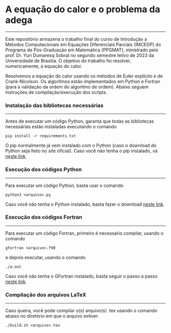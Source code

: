 # A equação do calor e o problema da adega
------------------------------------------

Este repositório armazena o trabalho final do curso de Introdução a
Métodos Computacionais em Equações Diferenciais Parciais (IMCEDP) do
Programa de Pós-Graduação em Matemática (PPGMAT),
ministrado pelo prof. Dr. Yuri Dumaresq Sobral no segundo semestre letivo
de 2023 da Universidade de Brasília.
O objetivo do trabalho foi resolver, numericamente, a equação do calor.

Resolvemos a equação do calor usando os métodos de Euler explícito
e de Crank-Nicolson. Os algoritmos estão implementados em Python
e Fortran (para a validação da ordem do algoritmo de ordem).
Abaixo seguem instruções de compilação/execução dos scripts.

### Instalação das bibliotecas necessárias
------------------------------------
Antes de executar um código Python, garanta
que todas as bibliotecas necessárias estão instaladas executando
o comando

    pip install -r requirements.txt

O pip normalmente já vem instalado com o Python (caso o
download do Python seja feito no site oficial). Caso você não
tenha o pip instalado, vá [neste link](https://pip.pypa.io/en/stable/installation/).

### Execução dos códigos Python
-------------------------------
Para executar um código Python, basta usar o comando

    python3 <arquivo>.py

Caso você não tenha o Python instalado,
basta fazer o download [neste link](https://www.python.org/downloads/).

### Execução dos códigos Fortran
-------------------------------
Para executar um código Fortran, primeiro é necessário
compilar, usando o comando

    gfortran <arquivo>.f90

e depois executar, usando o comando

    ./a.out

Caso você não tenha o GFortran instalado, basta
seguir o passo a passo [neste link](https://fortran-lang.org/learn/os_setup/install_gfortran/).

### Compilação dos arquivos LaTeX
--------------------------------
Caso queira, você pode compilar o(s) arquivo(s)
.tex usando o comando abaixo no diretório em que o
arquivo estiver.

    ./build.sh <arquivo>.tex